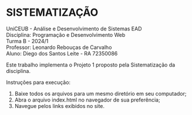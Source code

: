 # SISTEMATIZAÇÃO
UniCEUB - Análise e Desenvolvimento de Sistemas EAD <br/>
Disciplina: Programação e Desenvolvimento Web <br/>
Turma B - 2024/1 <br/>
Professor: Leonardo Rebouças de Carvalho <br/>
Aluno: Diego dos Santos Leite - RA 72350086 <br/>

Este trabalho implementa o Projeto 1 proposto pela Sistematização da disciplina.

Instruções para execução:
<ol>
  <li>Baixe todos os arquivos para um mesmo diretório em seu computador;</li>
  <li>Abra o arquivo index.html no navegador de sua preferência;</li>
  <li>Navegue pelos links exibidos no site.</li>
<ol/>
